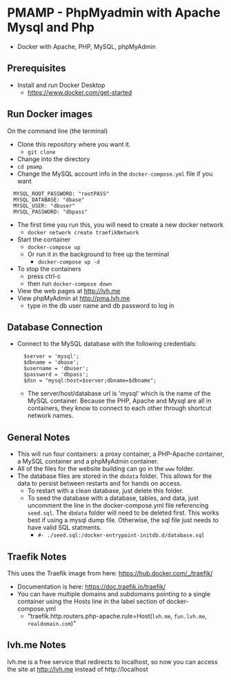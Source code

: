 # PMAMP - PhpMyadmin with Apache Mysql and Php
- Docker with Apache, PHP, MySQL, phpMyAdmin

## Prerequisites
- Install and run Docker Desktop
  - [https://www.docker.com/get-started ](https://www.docker.com/get-started)

## Run Docker images
On the command line (the terminal)
- Clone this repository where you want it.
  - `git clone `
- Change into the directory
- `cd pmamp`
- Change the MySQL account info in the `docker-compose.yml` file if you want
 
```
  MYSQL_ROOT_PASSWORD: "rootPASS"
  MYSQL_DATABASE: "dbase"
  MYSQL_USER: "dbuser"
  MYSQL_PASSWORD: "dbpass"
```

- The first time you run this, you will need to create a new docker network
  - `docker network create traefikNetwork`
- Start the container
  - `docker-compose up`
  - Or run it in the background to free up the terminal
    - `docker-compose up -d`
- To stop the containers
  - press ctrl-c
  - then run `docker-compose down`
- View the web pages at [http://lvh.me ](http://lvh.me)
- View phpMyAdmin at [http://pma.lvh.me ](http://pma.lvh.me)
  - type in the db user name and db password to log in

## Database Connection
- Connect to the MySQL database with the following credentials:

  ```
    $server = 'mysql';
    $dbname = 'dbase';
    $username = 'dbuser';
    $password = 'dbpass';
    $dsn = "mysql:host=$server;dbname=$dbname";

  ```
  - The server/host/database url is 'mysql' which is the name of the MySQL container. Because the PHP, Apache and Mysql are all in containers, they know to connect to each other through shortcut network names.

## General Notes 
- This will run four containers: a proxy container, a PHP-Apache container, a MySQL container and
a phpMyAdmin container.
- All of the files for the website building can go in the `www` folder.
- The database files are stored in the `dbdata` folder. This allows for the
  data to persist between restarts and for hands on access.
  - To restart with a clean database, just delete this folder.
  - To seed the database with a database, tables, and data, just uncomment the
    line in the docker-compose.yml file referencing `seed.sql`. The `dbdata`
    folder will need to be deleted first. This works best if using a mysql dump
    file. Otherwise, the sql file just needs to have valid SQL statments.
    - `#- ./seed.sql:/docker-entrypoint-initdb.d/database.sql`


## Traefik Notes
This uses the Traefik image from here: https://hub.docker.com/_/traefik/
- Documentation is here: https://doc.traefik.io/traefik/
- You can have multiple domains and subdomains pointing to a single container
using the Hosts line in the label section of docker-compose.yml
    - "traefik.http.routers.php-apache.rule=Host(`lvh.me`, `fun.lvh.me`, `realdomain.com`)"

## lvh.me Notes
lvh.me is a free service that redirects to localhost, so now you can access the
site at http://lvh.me instead of http://localhost
